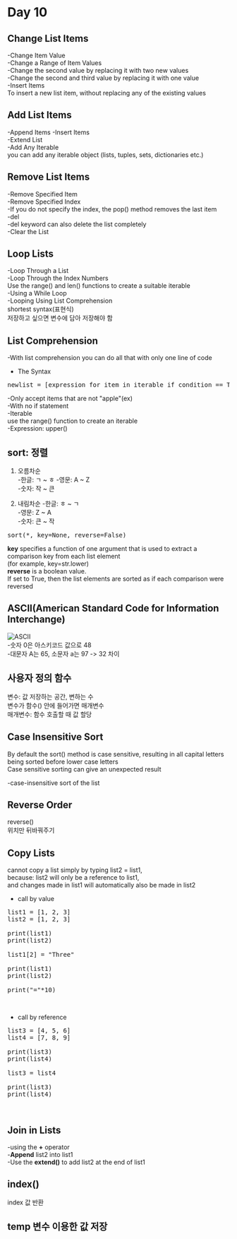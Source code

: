 Day 10
===

## Change List Items
-Change Item Value  
-Change a Range of Item Values  
-Change the second value by replacing it with two new values  
-Change the second and third value by replacing it with one value  
-Insert Items  
To insert a new list item, without replacing any of the existing values  
  
## Add List Items  
-Append Items
-Insert Items  
-Extend List  
-Add Any Iterable  
you can add any iterable object (lists, tuples, sets, dictionaries etc.)  
  
## Remove List Items
-Remove Specified Item  
-Remove Specified Index  
-If you do not specify the index, the pop() method removes the last item  
-del  
-del keyword can also delete the list completely  
-Clear the List  
  
## Loop Lists
-Loop Through a List  
-Loop Through the Index Numbers  
Use the range() and len() functions to create a suitable iterable  
-Using a While Loop  
-Looping Using List Comprehension  
shortest syntax(표현식)  
저장하고 싶으면 변수에 담아 저장해야 함  
  
## List Comprehension
-With list comprehension you can do all that with only one line of code  
- The Syntax
<pre>
newlist = [expression for item in iterable if condition == True]
</pre>
  
-Only accept items that are not "apple"(ex)  
-With no if statement  
-Iterable  
use the range() function to create an iterable  
-Expression: upper()  
  
## sort: 정렬
01. 오름차순  
-한글: ㄱ ~ ㅎ
-영문: A ~ Z  
-숫자: 작 ~ 큰  
  
02. 내림차순
-한글: ㅎ ~ ㄱ  
-영문: Z ~ A    
-숫자: 큰 ~ 작  
  
<pre>sort(*, key=None, reverse=False)</pre>
**key** specifies a function of one argument that is used to extract a comparison key from each list element  
(for example, key=str.lower)  
**reverse** is a boolean value.  
If set to True, then the list elements are sorted as if each comparison were reversed  
  
## ASCII(American Standard Code for Information Interchange)
![ASCII](https://upload.wikimedia.org/wikipedia/commons/thumb/1/1b/ASCII-Table-wide.svg/800px-ASCII-Table-wide.svg.png)  
-숫자 0은 아스키코드 값으로 48  
-대문자 A는 65, 소문자 a는 97 -> 32 차이  
  
## 사용자 정의 함수  
변수: 값 저장하는 공간, 변하는 수  
변수가 함수() 안에 들어가면 매개변수  
매개변수: 함수 호출할 때 값 할당  
  
## Case Insensitive Sort
By default the sort() method is case sensitive, resulting in all capital letters being sorted before lower case letters  
Case sensitive sorting can give an unexpected result  
  
-case-insensitive sort of the list  
  
## Reverse Order
reverse()  
위치만 뒤바꿔주기  
  
## Copy Lists
cannot copy a list simply by typing list2 = list1,  
because: list2 will only be a reference to list1,  
and changes made in list1 will automatically also be made in list2  
  
- call by value  
<pre>
list1 = [1, 2, 3]
list2 = [1, 2, 3]

print(list1)
print(list2)

list1[2] = "Three"

print(list1)
print(list2)

print("="*10)
</pre>
<br>

- call by reference  
<pre>
list3 = [4, 5, 6]
list4 = [7, 8, 9]

print(list3)
print(list4)

list3 = list4

print(list3)
print(list4)
</pre>
<br>
  
## Join in Lists
-using the **+** operator  
-**Append** list2 into list1  
-Use the **extend()** to add list2 at the end of list1  
  
## index()
index 값 반환  
  
## temp 변수 이용한 값 저장
  
